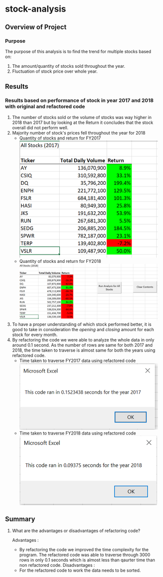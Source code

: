 # stock-analysis

## Overview of Project

### Purpose
The purpose of this analysis is to find the trend for multiple stocks based on:
1. The amount/quantity of stocks sold throughout the year.
2. Fluctuation of stock price over whole year. 

## Results

### Results based on performance of stock in year 2017 and 2018 with original and refactored code
1. The number of stocks sold or the volume of stocks was way higher in 2018 than 2017 but by looking at the Return 
   it concludes that the stock overall did not perform well. 
2. Majority number of stock's prices fell throughout the year for 2018
   - Quantity of stocks and return for FY2017
   ![](./Resources/Year2017.PNG)  
   - Quantity of stocks and return for FY2018
   ![](./Resources/Year2018.PNG)  
3. To have a proper understanding of which stock performed better, it is good to take in consideration the *opening* and 
   *closing* amount for each stock for every month.
4. By refactoring the code we were able to analyze the whole data in only around 0.1 second. As the number of rows 
   are same for both 2017 and 2018, the time taken to traverse is almost same for both the years using refactored code. 
   - Time taken to traverse FY2017 data using refactored code
   ![](./Resources/2017_TimeTaken.PNG)  
   - Time taken to traverse FY2018 data using refactored code
   ![](./Resources/2018_TimeTaken.PNG)  
   



## Summary
1. What are the advantages or disadvantages of refactoring code?
   
   Advantages :
   - By refactoring the code we improved the time complexity for the program. 
     The refactored code was able to traverse through 3000 rows in only 0.1 seconds which is almost less than qaurter time 
	 than non refactored code. 
   Disadvantages : 
   - For the refactored code to work the data needs to be sorted. 

